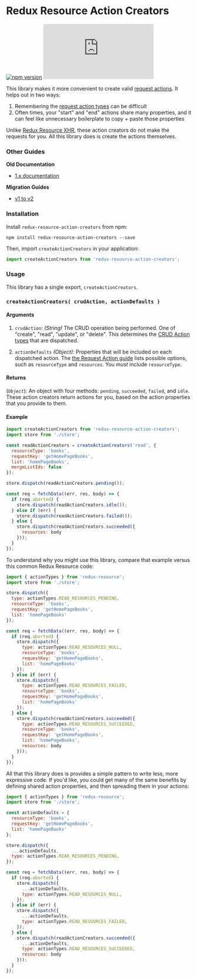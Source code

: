 # Redux Resource Action Creators

[![npm version](https://img.shields.io/npm/v/redux-resource-action-creators.svg)](https://www.npmjs.com/package/redux-resource-action-creators)
[![gzip size](http://img.badgesize.io/https://unpkg.com/redux-resource-action-creators/dist/redux-resource-action-creators.min.js?compression=gzip)](https://unpkg.com/redux-resource-action-creators/dist/redux-resource-action-creators.min.js)

This library makes it more convenient to create valid [request actions](/docs/requests/request-actions.md).
It helps out in two ways:

1. Remembering the [request action types](/docs/api-reference/action-types.md) can be difficult
2. Often times, your "start" and "end" actions share many properties, and it can feel like unnecessary
  boilerplate to copy + paste those properties

Unlike [Redux Resource XHR](/docs/extras/redux-resource-xhr.md), these action creators do not make the requests
for you. All this library does is create the actions themselves.

### Other Guides

**Old Documentation**

- [1.x documentation](https://github.com/jamesplease/redux-resource/blob/master/packages/redux-resource-action-creators/docs/old-versions/1.md)

**Migration Guides**

- [v1 to v2](https://github.com/jamesplease/redux-resource/blob/master/packages/redux-resource-action-creators/docs/migration-guides/1-to-2.md)

### Installation

Install `redux-resource-action-creators` from npm:

`npm install redux-resource-action-creators --save`

Then, import `createActionCreators` in your application:

```js
import createActionCreators from 'redux-resource-action-creators';
```

### Usage

This library has a single export, `createActionCreators`.

### `createActionCreators( crudAction, actionDefaults )`

#### Arguments

1. `crudAction`: *(String)* The CRUD operation being performed. One of "create",
  "read", "update", or "delete". This determines the
  [CRUD Action types](/docs/api-reference/action-types.md) that are dispatched.

2. `actionDefaults` *(Object)*: Properties that will be included on each dispatched
    action. The [the Request Action guide](/docs/requests/request-actions.md) lists possible
    options, such as `resourceType` and `resources`. You *must* include `resourceType`.

#### Returns

(*`Object`*): An object with four methods: `pending`, `succeeded`, `failed`, and `idle`.
  These action creators return actions for you, based on the action properties that
  you provide to them.

#### Example

```js
import createActionCreators from 'redux-resource-action-creators';
import store from './store';

const readActionCreators = createActionCreators('read', {
  resourceType: 'books',
  requestKey: 'getHomePageBooks',
  list: 'homePageBooks',
  mergeListIds: false
});

store.dispatch(readActionCreators.pending());

const req = fetchData((err, res, body) => {
  if (req.aborted) {
    store.dispatch(readActionCreators.idle());
  } else if (err) {
    store.dispatch(readActionCreators.failed());
  } else {
    store.dispatch(readActionCreators.succeeded({
      resources: body
    }));
  }
});
```

To understand why you might use this library, compare that example versus this common Redux
Resource code:

```js
import { actionTypes } from 'redux-resource';
import store from './store';

store.dispatch({
  type: actionTypes.READ_RESOURCES_PENDING,
  resourceType: 'books',
  requestKey: 'getHomePageBooks',
  list: 'homePageBooks'
});

const req = fetchData((err, res, body) => {
  if (req.aborted) {
    store.dispatch({
      type: actionTypes.READ_RESOURCES_NULL,
      resourceType: 'books',
      requestKey: 'getHomePageBooks',
      list: 'homePageBooks'
    });
  } else if (err) {
    store.dispatch({
      type: actionTypes.READ_RESOURCES_FAILED,
      resourceType: 'books',
      requestKey: 'getHomePageBooks',
      list: 'homePageBooks'
    });
  } else {
    store.dispatch(readActionCreators.succeeded({
      type: actionTypes.READ_RESOURCES_SUCCEEDED,
      resourceType: 'books',
      requestKey: 'getHomePageBooks',
      list: 'homePageBooks',
      resources: body
    }));
  }
});
```

All that this library does is provides a simple pattern to write less, more expressive code. If you'd like, you could get many
of the same benefits by defining shared action properties, and then spreading them in your actions:

```js
import { actionTypes } from 'redux-resource';
import store from './store';

const actionDefaults = {
  resourceType: 'books',
  requestKey: 'getHomePageBooks',
  list: 'homePageBooks'
};

store.dispatch({
  ...actionDefaults,
  type: actionTypes.READ_RESOURCES_PENDING,
});

const req = fetchData((err, res, body) => {
  if (req.aborted) {
    store.dispatch({
      ...actionDefaults,
      type: actionTypes.READ_RESOURCES_NULL,
    });
  } else if (err) {
    store.dispatch({
      ...actionDefaults,
      type: actionTypes.READ_RESOURCES_FAILED,
    });
  } else {
    store.dispatch(readActionCreators.succeeded({
      ...actionDefaults,
      type: actionTypes.READ_RESOURCES_SUCCEEDED,
      resources: body
    }));
  }
});
```
